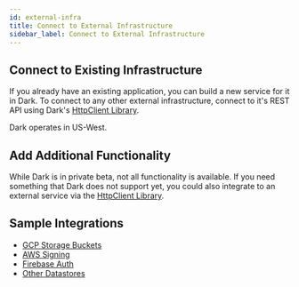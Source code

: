 ```yaml
---
id: external-infra
title: Connect to External Infrastructure
sidebar_label: Connect to External Infrastructure
---
```


## Connect to Existing Infrastructure

If you already have an existing application, you can build a new service for it
in Dark. To connect to any other external infrastructure, connect to it's REST
API using Dark's [HttpClient Library](/docs/httpclient).

Dark operates in US-West.

## Add Additional Functionality

While Dark is in private beta, not all functionality is available. If you need
something that Dark does not support yet, you could also integrate to an
external service via the [HttpClient Library](/docs/httpclient).

## Sample Integrations

- [GCP Storage Buckets](https://darklang.com/a/sample-gcpbucket)
- [AWS Signing](https://darklang.com/a/sample-aws-signing)
- [Firebase Auth](https://darklang.com/a/sample-firebaseauth)
- [Other Datastores](/docs/tutorials/external-db)
